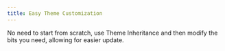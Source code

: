 ```yaml
---
title: Easy Theme Customization
---
```


No need to start from scratch, use Theme Inheritance and then modify the bits you need, allowing for easier update.
